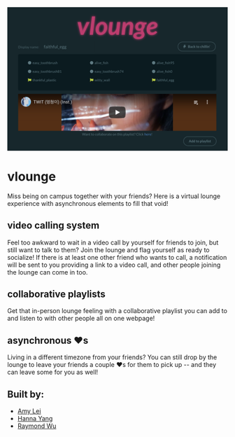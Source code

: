 <img src="./ex.png">

# vlounge

Miss being on campus together with your friends? Here is a virtual lounge experience with asynchronous elements to fill that void!

## video calling system
Feel too awkward to wait in a video call by yourself for friends to join, but still want to talk to them? Join the lounge and flag yourself as ready to socialize! If there is at least one other friend who wants to call, a notification will be sent to you providing a link to a video call, and other people joining the lounge can come in too. 

## collaborative playlists
Get that in-person lounge feeling with a collaborative playlist you can add to and listen to with other people all on one webpage!

## asynchronous :heart:s
Living in a different timezone from your friends? You can still drop by the lounge to leave your friends a couple :heart:s for them to pick up -- and they can leave some for you as well!

## Built by:
- [Amy Lei](https://github.com/amy-lei)
- [Hanna Yang](https://github.com/hanna-yang)
- [Raymond Wu](https://github.com/wu-rymd)